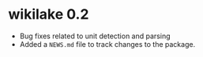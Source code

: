 # wikilake 0.2

* Bug fixes related to unit detection and parsing
* Added a `NEWS.md` file to track changes to the package.



